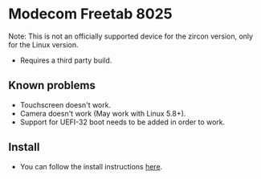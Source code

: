 # Modecom Freetab 8025

Note: This is not an officially supported device for the zircon version, only for the Linux version.

- Requires a third party build.

## Known problems
- Touchscreen doesn't work.
- Camera doesn't work (May work with Linux 5.8+).
- Support for UEFI-32 boot needs to be added in order to work. 

## Install
- You can follow the install instructions [here](articles/install/32bit.md). 
